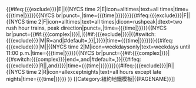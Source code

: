 {{#ifeq:{{{exclude}}}|E||{{NYCS time 2|E|icon=alltimes|text=all times|time={{{time|}}}}}{{NYCS br|punct=,|time={{{time|}}}}}}}&#8203;{{#ifeq:{{{exclude}}}|F||{{NYCS time 2|F|icon=alltimes|text=all times|dicon=rushpeak|dtext=two rush hour trains, peak direction|punct=,|time={{{time|}}}}}{{NYCS br|punct={{#if:{{{complex|}}}|,|{{#if:{{{exclude|}}}|{{#switch:{{{exclude}}}|M|R=and|#default=,}}|,}}}}|time={{{time|}}}}}}}&#8203;{{#ifeq:{{{exclude}}}|M||{{NYCS time 2|M|icon=weekdaysonly|text=weekdays until 11:00 p.m.|time={{{time|}}}}}{{NYCS br|punct={{#if:{{{complex|}}}|{{#switch:{{{complex}}}|end=,and|#default=,}}|{{#ifeq:{{{exclude}}}|R||,and}}}}|time={{{time|}}}}}}}&#8203;{{#ifeq:{{{exclude}}}|R||{{NYCS time 2|R|icon=allexceptnights|text=all hours except late nights|time={{{time|}}}}} }}<noinclude>
[[Category:紐約地鐵模板|{{PAGENAME}}]]
</noinclude>